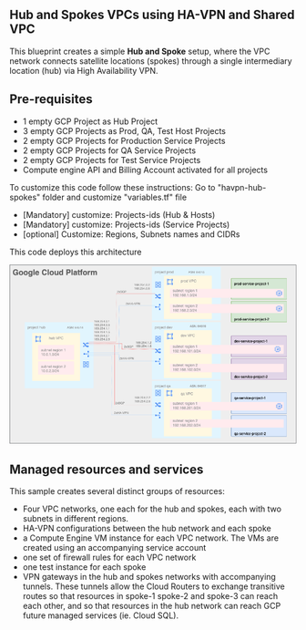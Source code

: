 ## Hub and Spokes VPCs using HA-VPN and Shared VPC
This blueprint creates a simple **Hub and Spoke** setup, where the VPC network connects satellite locations (spokes) through a single intermediary location (hub) via High Availability VPN.

## Pre-requisites
- 1 empty GCP Project as Hub Project
- 3 empty GCP Projects as Prod, QA, Test Host Projects
- 2 empty GCP Projects for Production Service Projects
- 2 empty GCP Projects for QA Service Projects
- 2 empty GCP Projects for Test Service Projects
- Compute engine API and Billing Account activated for all projects

To customize this code follow these instructions: 
Go to "havpn-hub-spokes" folder and customize "variables.tf" file
- [Mandatory] customize: Projects-ids (Hub & Hosts)
- [Mandatory] customize: Projects-ids (Service Projects)
- [optional] Customize: Regions, Subnets names and CIDRs

This code deploys this architecture 

![High-level diagram](diagram.png "High-level diagram")


## Managed resources and services

This sample creates several distinct groups of resources:

- Four VPC networks, one each for the hub and spokes, each with two subnets in different regions.
- HA-VPN configurations between the hub network and each spoke
- a Compute Engine VM instance for each VPC network. The VMs are created using an accompanying service account
- one set of firewall rules for each VPC network
- one test instance for each spoke
- VPN gateways in the hub and spokes networks with accompanying tunnels. These tunnels allow the Cloud Routers to exchange transitive routes so that resources in spoke-1 spoke-2 and spoke-3 can reach each other, and so that resources in the hub network can reach GCP future managed services (ie. Cloud SQL).
